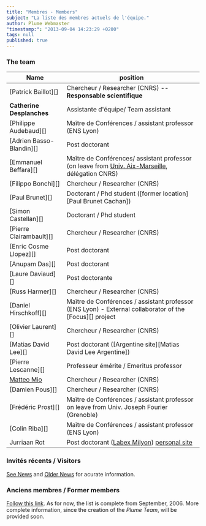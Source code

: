 ```yaml
---
title: "Membres - Members"
subject: "La liste des membres actuels de l'équipe."
author: Plume Webmaster
"timestamp:": "2013-09-04 14:23:29 +0200"
tags: null
published: true
---
```




### The team


Name | position
---- | --------
[Patrick Baillot][]    | Chercheur / Researcher (CNRS) -- **Responsable scientifique**
**Catherine Desplanches**  | Assistante d'équipe/ Team assistant
[Philippe Audebaud][]  | Maître de Conférences / assistant professor (ENS Lyon)
[Adrien Basso-Blandin][] | Post doctorant
[Emmanuel Beffara][]   | Maître de Conférences/ assistant professor (on leave from [Univ. Aix-Marseille](http://iml.univ-mrs.fr/~beffara/), délégation CNRS)
[Filippo Bonchi][]     | Chercheur / Researcher (CNRS)
[Paul Brunet][]        | Doctorant / Phd student ([former location][Paul Brunet Cachan])
[Simon Castellan][]    | Doctorant / Phd student
[Pierre Clairambault][]| Chercheur / Researcher (CNRS)
[Enric Cosme Llopez][] | Post doctorant
[Anupam Das][]         | Post doctorant
[Laure Daviaud][]      | Post doctorante
[Russ Harmer][]        | Chercheur / Researcher (CNRS)
[Daniel Hirschkoff][]  | Maître de Conférences / assistant professor (ENS Lyon) - External collaborator of the [Focus][] project
[Olivier Laurent][]    | Chercheur / Researcher (CNRS)
[Matias David Lee][]   | Post doctorant ([Argentine site][Matias David Lee Argentine])
[Pierre Lescanne][]    | Professeur émérite / Emeritus professor
[Matteo Mio](http://perso.ens-lyon.fr/matteo.mio/)    | Chercheur / Researcher (CNRS)
[Damien Pous][]        | Chercheur / Researcher (CNRS)
[Frédéric Prost][]     | Maître de Conférences / assistant professor on leave from Univ. Joseph Fourier (Grenoble)
[Colin Riba][]         | Maître de Conférences / assistant professor (ENS Lyon)
Jurriaan Rot             | Post doctorant ([Labex Milyon](http://milyon.universite-lyon.fr/)) [personal site](http://jurriaan.me/)


###  Invités récents / Visitors

[See News](News) and [Older News](Previously) for acurate information.


###  Anciens membres / Former members

[Follow this link](FormerMembers). As for now, the list is complete from September, 2006. More complete information, since the creation of the *Plume Team*, will be provided soon.
